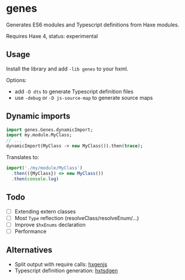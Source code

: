 # genes

Generates ES6 modules and Typescript definitions from Haxe modules.

Requires Haxe 4, status: experimental

## Usage

Install the library and add `-lib genes` to your hxml.

Options:

- add `-D dts` to generate Typescript definition files
- use `-debug` or `-D js-source-map` to generate source maps

## Dynamic imports

```haxe
import genes.Genes.dynamicImport;
import my.module.MyClass;
// ...
dynamicImport(MyClass -> new MyClass()).then(trace);
```

Translates to:

```js
import('./my/module/MyClass')
  .then(({MyClass}) => new MyClass())
  .then(console.log)
```


## Todo

- [ ] Extending extern classes
- [ ] Most `Type` reflection (resolveClass/resolveEnum/...)
- [ ] Improve `$hxEnums` declaration
- [ ] Performance

## Alternatives

- Split output with require calls: [hxgenjs](https://github.com/kevinresol/hxgenjs)
- Typescript definition generation: [hxtsdgen](https://github.com/nadako/hxtsdgen)
